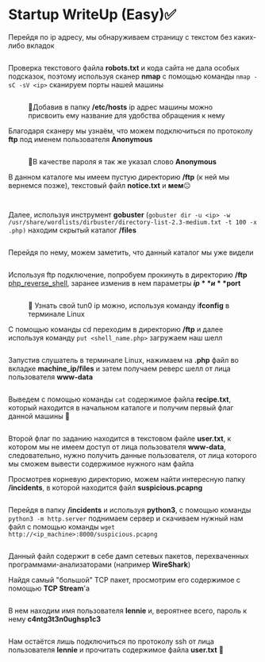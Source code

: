 # Startup WriteUp (Easy)✅

Перейдя по ip адресу, мы обнаруживаем страницу с текстом без каких-либо вкладок

&#x20;

<figure><img src="../.gitbook/assets/image (4) (2).png" alt=""><figcaption></figcaption></figure>

Проверка текстового файла **robots.txt** и кода сайта не дала особых подсказок, поэтому используя сканер **nmap** с помощью команды `nmap -sC -sV <ip>` сканируем порты нашей машины

<figure><img src="../.gitbook/assets/image (14).png" alt=""><figcaption><p>📌Добавив в папку <strong>/etc/hosts</strong> ip адрес машины можно присвоить ему название для удобства обращения к нему </p></figcaption></figure>

Благодаря сканеру мы узнаём, что можем подключиться по протоколу **ftp** под именем пользователя **Anonymous**

<figure><img src="../.gitbook/assets/image (13).png" alt=""><figcaption><p>📌В качестве пароля я так же указал слово <strong>Anonymous</strong></p></figcaption></figure>

В данном каталоге мы имеем пустую директорию **/ftp** (к ней мы вернемся позже), текстовый файл **notice.txt** и **мем**😐

<figure><img src="../.gitbook/assets/image (2) (3).png" alt=""><figcaption></figcaption></figure>

<figure><img src="../.gitbook/assets/image (3) (3).png" alt=""><figcaption></figcaption></figure>

Далее, используя инструмент **gobuster** (`gobuster dir -u <ip> -w /usr/share/wordlists/dirbuster/directory-list-2.3-medium.txt -t 100 -x .php)` находим скрытый каталог **/files**

<figure><img src="../.gitbook/assets/image (5) (3).png" alt=""><figcaption></figcaption></figure>

Перейдя по нему, можем заметить, что данный каталог мы уже видели&#x20;

<figure><img src="../.gitbook/assets/image (11).png" alt=""><figcaption></figcaption></figure>

Используя ftp подключение, попробуем прокинуть в директорию **/ftp** [php\_reverse\_shell](https://github.com/pentestmonkey/php-reverse-shell/blob/master/php-reverse-shell.php), заранее изменив в нем параметры **$ip** и **$port**

<figure><img src="../.gitbook/assets/image (15).png" alt=""><figcaption><p>📌 <strong></strong> Узнать свой tun0 ip можно, используя команду i<strong>fconfig</strong> в терминале Linux</p></figcaption></figure>

С помощью команды cd переходим в директорию **/ftp** и далее используя команду `put <shell_name.php>` загружаем наш шелл

<figure><img src="../.gitbook/assets/image (9) (1).png" alt=""><figcaption></figcaption></figure>

Запустив слушатель в терминале Linux, нажимаем на **.php** файл во вкладке **machine\_ip/files** и затем получаем реверс шелл от лица пользователя **www-data**

<figure><img src="../.gitbook/assets/image (8).png" alt=""><figcaption></figcaption></figure>

Выведем с помощью команды `cat` содержимое файла **recipe.txt**, который находится в начальном каталоге и получим первый флаг данной машины 🚩

<figure><img src="../.gitbook/assets/image (6) (2).png" alt=""><figcaption></figcaption></figure>

Второй флаг по заданию находится в текстовом файле **user.txt**, к котором мы не имеем доступ от лица пользователя **www-data**, следовательно, нужно получить данные пользователя, от лица которого мы сможем вывести содержимое нужного нам файла

Просмотрев корневую директорию, можем найти интересную папку **/incidents**, в которой находится файл **suspicious.pcapng**&#x20;

<figure><img src="../.gitbook/assets/image (17).png" alt=""><figcaption></figcaption></figure>

Перейдя в папку **/incidents** и используя **python3**, с помощью команды `python3 -m http.server` поднимаем сервер и скачиваем нужный нам файл с помощью команды `wget http://<ip_machine>:8000/suspicious.pcapng`

<figure><img src="../.gitbook/assets/image (7).png" alt=""><figcaption></figcaption></figure>

Данный файл содержит в себе дамп сетевых пакетов, перехваченных программами-анализаторами (например **WireShark**)

Найдя самый "большой" TCP пакет, просмотрим его содержимое с помощью **TCP Stream**'a

<figure><img src="../.gitbook/assets/image (7) (2).png" alt=""><figcaption></figcaption></figure>

В нем находим имя пользователя **lennie** и, вероятнее всего, пароль к нему **c4ntg3t3n0ughsp1c3**

<figure><img src="../.gitbook/assets/image (4) (3).png" alt=""><figcaption></figcaption></figure>

Нам остаётся лишь подключиться по протоколу ssh от лица пользователя **lennie** и прочитать содержимое файла **user.txt** 🚩

<figure><img src="../.gitbook/assets/image (16).png" alt=""><figcaption></figcaption></figure>

<figure><img src="../.gitbook/assets/image (6) (1).png" alt=""><figcaption></figcaption></figure>
